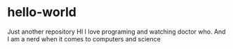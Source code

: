 # hello-world
Just another repository
HI I love programing and watching doctor who. And I am a nerd when it comes to computers and science 
